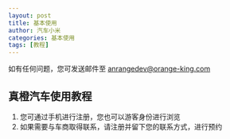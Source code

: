 ```yaml
---
layout: post
title: 基本使用
author: 汽车小米
categories: 基本使用
tags: [教程]
---
```

如有任何问题，您可发送邮件至 anrangedev@orange-king.com

<!-- more -->

## 真橙汽车使用教程

1. 您可通过手机进行注册，您也可以游客身份进行浏览
2. 如果需要与车商取得联系，请注册并留下您的联系方式，进行预约
